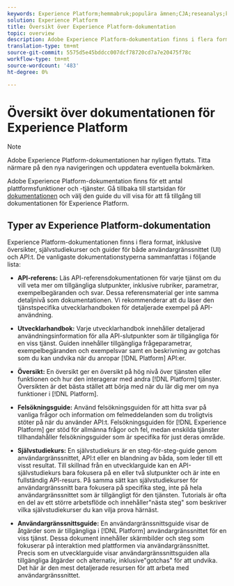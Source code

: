 ```yaml
---
keywords: Experience Platform;hemmabruk;populära ämnen;CJA;reseanalys;kundreseanalys;kampanjsamordning;orkestrering;kundresa;kundresa;resesamordning;arbetsflöde
solution: Experience Platform
title: Översikt över Experience Platform-dokumentation
topic: overview
description: Adobe Experience Platform-dokumentation finns i flera format, inklusive översikter, självstudiekurser och guider för både användargränssnittet och API. Här följer en kort beskrivning av de vanligaste dokumentationstyperna som är tillgängliga för Experience Platform.
translation-type: tm+mt
source-git-commit: 5575d5e45bddcc007dcf78720cd7a7e20475f78c
workflow-type: tm+mt
source-wordcount: '483'
ht-degree: 0%

---
```



# Översikt över dokumentationen för Experience Platform

>[!NOTE]
>
>Adobe Experience Platform-dokumentationen har nyligen flyttats. Titta närmare på den nya navigeringen och uppdatera eventuella bokmärken.

Adobe Experience Platform-dokumentation finns för ett antal plattformsfunktioner och -tjänster. Gå tillbaka till startsidan för [dokumentationen](https://experienceleague.adobe.com/docs/experience-platform.html) och välj den guide du vill visa för att få tillgång till dokumentationen för Experience Platform.

## Typer av Experience Platform-dokumentation

Experience Platform-dokumentationen finns i flera format, inklusive översikter, självstudiekurser och guider för både användargränssnittet (UI) och API:t. De vanligaste dokumentationstyperna sammanfattas i följande lista:

* **API-referens:** Läs API-referensdokumentationen för varje tjänst om du vill veta mer om tillgängliga slutpunkter, inklusive rubriker, parametrar, exempelbegäranden och svar. Dessa referensmaterial ger inte samma detaljnivå som dokumentationen. Vi rekommenderar att du läser den tjänstspecifika utvecklarhandboken för detaljerade exempel på API-användning.

* **Utvecklarhandbok:** Varje utvecklarhandbok innehåller detaljerad användningsinformation för alla API-slutpunkter som är tillgängliga för en viss tjänst. Guiden innehåller tillgängliga frågeparametrar, exempelbegäranden och exempelsvar samt en beskrivning av gotchas som du kan undvika när du anropar [!DNL Platform] API:er.

* **Översikt:** En översikt ger en översikt på hög nivå över tjänsten eller funktionen och hur den interagerar med andra  [!DNL Platform] tjänster. Översikten är det bästa stället att börja med när du lär dig mer om nya funktioner i [!DNL Platform].

* **Felsökningsguide:** Använd felsökningsguiden för att hitta svar på vanliga frågor och information om felmeddelanden som du troligtvis stöter på när du använder API:t. Felsökningsguiden för [!DNL Experience Platform] ger stöd för allmänna frågor och fel, medan enskilda tjänster tillhandahåller felsökningsguider som är specifika för just deras område.

* **Självstudiekurs:** En självstudiekurs är en steg-för-steg-guide genom användargränssnittet, API:t eller en blandning av båda, som leder till ett visst resultat. Till skillnad från en utvecklarguide kan en API-självstudiekurs bara fokusera på en eller två slutpunkter och är inte en fullständig API-resurs. På samma sätt kan självstudiekurser för användargränssnitt bara fokusera på specifika steg, inte på hela användargränssnittet som är tillgängligt för den tjänsten. Tutorials är ofta en del av ett större arbetsflöde och innehåller&quot;nästa steg&quot; som beskriver vilka självstudiekurser du kan vilja prova härnäst.

* **Användargränssnittsguide:** En användargränssnittsguide visar de åtgärder som är tillgängliga i  [!DNL Platform] användargränssnittet för en viss tjänst. Dessa dokument innehåller skärmbilder och steg som fokuserar på interaktion med plattformen via användargränssnittet. Precis som en utvecklarguide visar användargränssnittsguiden alla tillgängliga åtgärder och alternativ, inklusive&quot;gotchas&quot; för att undvika. Det här är den mest detaljerade resursen för att arbeta med användargränssnittet.

